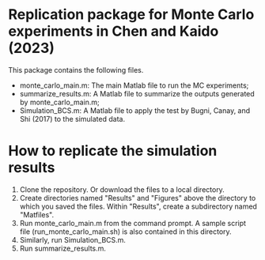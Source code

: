 # Replication package for Monte Carlo experiments in Chen and Kaido (2023)

This package contains the following files.

- monte_carlo_main.m: The main Matlab file to run the MC experiments;
- summarize_results.m: A Matlab file to summarize the outputs generated by monte_carlo_main.m;
- Simulation_BCS.m: A Matlab file to apply the test by Bugni, Canay, and Shi (2017) to the simulated data.

# How to replicate the simulation results

1. Clone the repository. Or download the files to a local directory.
2. Create directories named "Results" and "Figures" above the directory to which you saved the files. Within "Results", create a subdirectory named "Matfiles".
3. Run monte_carlo_main.m from the command prompt. A sample script file (run_monte_carlo_main.sh) is also contained in this directory.
4. Similarly, run Simulation_BCS.m.
5. Run summarize_results.m.
